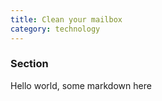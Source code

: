 ```yaml
---
title: Clean your mailbox
category: technology
---
```


### Section

Hello world, some markdown here
